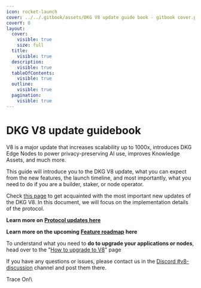 ```yaml
---
icon: rocket-launch
cover: ../../.gitbook/assets/DKG V8 update guide book - gitbook cover.png
coverY: 0
layout:
  cover:
    visible: true
    size: full
  title:
    visible: true
  description:
    visible: true
  tableOfContents:
    visible: true
  outline:
    visible: true
  pagination:
    visible: true
---
```


# DKG V8 update guidebook

V8 is a major update that increases scalability up to 1000x, introduces DKG Edge Nodes to power privacy-preserving AI use, improves Knowledge Assets, and much more.&#x20;

This guide will introduce you to the DKG V8 update, what you can expect from the new features, the launch timeline, and most importantly, what you need to do if you are a builder, staker, or node operator.&#x20;

Check [this page](https://docs.origintrail.io/dkg-v8-upcoming-version/whats-new-with-origintrail-v8) to get acquainted with the most important new updates of the DKG V8. In this document, we will focus on the implementation details of the protocol.

**Learn more on** [**Protocol updates here**](protocol-updates.md)

**Learn more on the upcoming** [**Feature roadmap**](feature-roadmap.md) **here**

To understand what you need to **do to upgrade your applications or nodes**, head over to the "[How to upgrade to V8](how-to-upgrade-to-v8.md)" page

If you have any questions or issues, please contact us in the [Discord #v8-discussion](https://discord.gg/9WwMRhP9) channel and post them there.

Trace On!\
